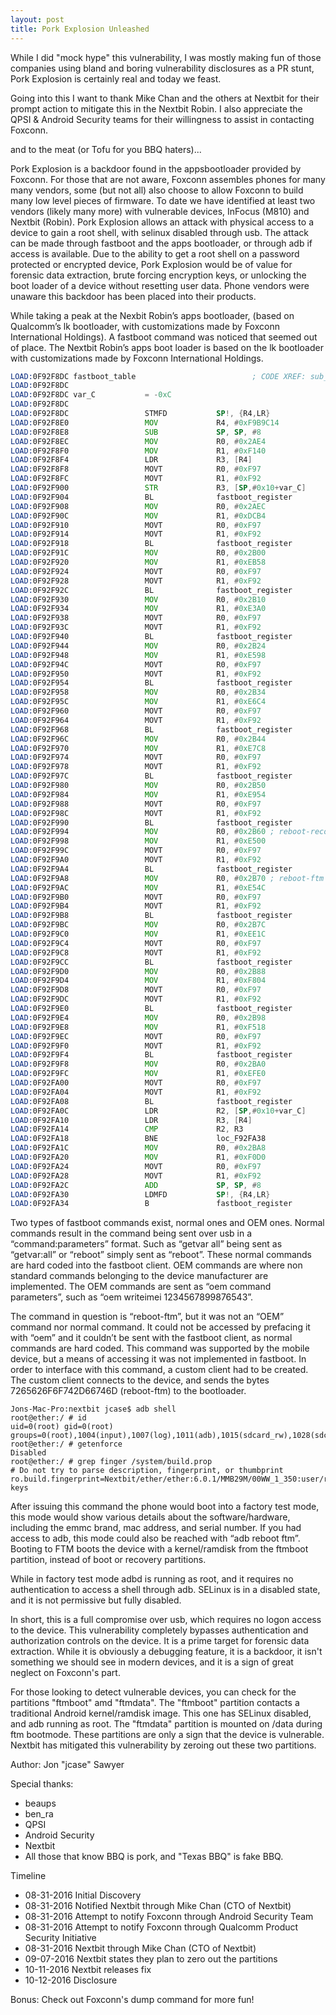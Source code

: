 ```yaml
---
layout: post
title: Pork Explosion Unleashed
---
```


While I did "mock hype" this vulnerability, I was mostly making fun of those companies using bland and boring vulnerability disclosures as a PR stunt, Pork Explosion is certainly real and today we feast.

Going into this I want to thank Mike Chan and the others at Nextbit for their prompt action to mitigate this in the Nextbit Robin. I also appreciate the QPSI & Android Security teams for their willingness to assist in contacting Foxconn.

and to the meat (or Tofu for you BBQ haters)...

Pork Explosion is a backdoor found in the appsbootloader provided by Foxconn. For those that are not aware, Foxconn assembles phones for many many vendors, some (but not all) also choose to allow Foxconn to build many low level pieces of firmware. To date we have identified at least two vendors (likely many more) with vulnerable devices, InFocus (M810) and Nextbit (Robin). Pork Explosion allows an attack with physical access to a device to gain a root shell, with selinux disabled through usb. The attack can be made through fastboot and the apps bootloader, or through adb if access is available. Due to the ability to get a root shell on a password protected or encrypted device, Pork Explosion would be of value for forensic data extraction, brute forcing encryption keys, or unlocking the boot loader of a device without resetting user data. Phone vendors were unaware this backdoor has been placed into their products.

While taking a peak at the Nexbit Robin’s apps bootloader, (based on Qualcomm’s lk bootloader, with customizations made by Foxconn International Holdings). A fastboot command was noticed that seemed out of place. The Nextbit Robin’s apps boot loader is based on the lk bootloader with customizations made by Foxconn International Holdings.

~~~ asm
LOAD:0F92F8DC fastboot_table                          ; CODE XREF: sub_F939888+174p
LOAD:0F92F8DC
LOAD:0F92F8DC var_C           = -0xC
LOAD:0F92F8DC
LOAD:0F92F8DC                 STMFD           SP!, {R4,LR}
LOAD:0F92F8E0                 MOV             R4, #0xF9B9C14
LOAD:0F92F8E8                 SUB             SP, SP, #8
LOAD:0F92F8EC                 MOV             R0, #0x2AE4
LOAD:0F92F8F0                 MOV             R1, #0xF140
LOAD:0F92F8F4                 LDR             R3, [R4]
LOAD:0F92F8F8                 MOVT            R0, #0xF97
LOAD:0F92F8FC                 MOVT            R1, #0xF92
LOAD:0F92F900                 STR             R3, [SP,#0x10+var_C]
LOAD:0F92F904                 BL              fastboot_register
LOAD:0F92F908                 MOV             R0, #0x2AEC
LOAD:0F92F90C                 MOV             R1, #0xDCB4
LOAD:0F92F910                 MOVT            R0, #0xF97
LOAD:0F92F914                 MOVT            R1, #0xF92
LOAD:0F92F918                 BL              fastboot_register
LOAD:0F92F91C                 MOV             R0, #0x2B00
LOAD:0F92F920                 MOV             R1, #0xEB58
LOAD:0F92F924                 MOVT            R0, #0xF97
LOAD:0F92F928                 MOVT            R1, #0xF92
LOAD:0F92F92C                 BL              fastboot_register
LOAD:0F92F930                 MOV             R0, #0x2B10
LOAD:0F92F934                 MOV             R1, #0xE3A0
LOAD:0F92F938                 MOVT            R0, #0xF97
LOAD:0F92F93C                 MOVT            R1, #0xF92
LOAD:0F92F940                 BL              fastboot_register
LOAD:0F92F944                 MOV             R0, #0x2B24
LOAD:0F92F948                 MOV             R1, #0xE598
LOAD:0F92F94C                 MOVT            R0, #0xF97
LOAD:0F92F950                 MOVT            R1, #0xF92
LOAD:0F92F954                 BL              fastboot_register
LOAD:0F92F958                 MOV             R0, #0x2B34
LOAD:0F92F95C                 MOV             R1, #0xE6C4
LOAD:0F92F960                 MOVT            R0, #0xF97
LOAD:0F92F964                 MOVT            R1, #0xF92
LOAD:0F92F968                 BL              fastboot_register
LOAD:0F92F96C                 MOV             R0, #0x2B44
LOAD:0F92F970                 MOV             R1, #0xE7C8
LOAD:0F92F974                 MOVT            R0, #0xF97
LOAD:0F92F978                 MOVT            R1, #0xF92
LOAD:0F92F97C                 BL              fastboot_register
LOAD:0F92F980                 MOV             R0, #0x2B50
LOAD:0F92F984                 MOV             R1, #0xE954
LOAD:0F92F988                 MOVT            R0, #0xF97
LOAD:0F92F98C                 MOVT            R1, #0xF92
LOAD:0F92F990                 BL              fastboot_register
LOAD:0F92F994                 MOV             R0, #0x2B60 ; reboot-recovery
LOAD:0F92F998                 MOV             R1, #0xE500
LOAD:0F92F99C                 MOVT            R0, #0xF97
LOAD:0F92F9A0                 MOVT            R1, #0xF92
LOAD:0F92F9A4                 BL              fastboot_register
LOAD:0F92F9A8                 MOV             R0, #0x2B70 ; reboot-ftm
LOAD:0F92F9AC                 MOV             R1, #0xE54C
LOAD:0F92F9B0                 MOVT            R0, #0xF97
LOAD:0F92F9B4                 MOVT            R1, #0xF92
LOAD:0F92F9B8                 BL              fastboot_register
LOAD:0F92F9BC                 MOV             R0, #0x2B7C
LOAD:0F92F9C0                 MOV             R1, #0xEE1C
LOAD:0F92F9C4                 MOVT            R0, #0xF97
LOAD:0F92F9C8                 MOVT            R1, #0xF92
LOAD:0F92F9CC                 BL              fastboot_register
LOAD:0F92F9D0                 MOV             R0, #0x2B88
LOAD:0F92F9D4                 MOV             R1, #0xF804
LOAD:0F92F9D8                 MOVT            R0, #0xF97
LOAD:0F92F9DC                 MOVT            R1, #0xF92
LOAD:0F92F9E0                 BL              fastboot_register
LOAD:0F92F9E4                 MOV             R0, #0x2B98
LOAD:0F92F9E8                 MOV             R1, #0xF518
LOAD:0F92F9EC                 MOVT            R0, #0xF97
LOAD:0F92F9F0                 MOVT            R1, #0xF92
LOAD:0F92F9F4                 BL              fastboot_register
LOAD:0F92F9F8                 MOV             R0, #0x2BA0
LOAD:0F92F9FC                 MOV             R1, #0xEFE0
LOAD:0F92FA00                 MOVT            R0, #0xF97
LOAD:0F92FA04                 MOVT            R1, #0xF92
LOAD:0F92FA08                 BL              fastboot_register
LOAD:0F92FA0C                 LDR             R2, [SP,#0x10+var_C]
LOAD:0F92FA10                 LDR             R3, [R4]
LOAD:0F92FA14                 CMP             R2, R3
LOAD:0F92FA18                 BNE             loc_F92FA38
LOAD:0F92FA1C                 MOV             R0, #0x2BA8
LOAD:0F92FA20                 MOV             R1, #0xF0D0
LOAD:0F92FA24                 MOVT            R0, #0xF97
LOAD:0F92FA28                 MOVT            R1, #0xF92
LOAD:0F92FA2C                 ADD             SP, SP, #8
LOAD:0F92FA30                 LDMFD           SP!, {R4,LR}
LOAD:0F92FA34                 B               fastboot_register
~~~

Two types of fastboot commands exist, normal ones and OEM ones. Normal commands result in the command being sent over usb in a “command:parameters” format. Such as “getvar all” being sent as “getvar:all” or “reboot” simply sent as “reboot”.  These normal commands are hard coded into the fastboot client. OEM commands are where non standard commands belonging to the device manufacturer are implemented. The OEM commands are sent as “oem command parameters”, such as “oem writeimei 1234567899876543”.

The command in question is “reboot-ftm”, but it was not an “OEM” command nor normal command. It could not be accessed by prefacing it with “oem” and it couldn’t be sent with the fastboot client, as normal commands are hard coded. This command was supported by the mobile device, but a means of accessing it was not implemented in fastboot. In order to interface with this command, a custom client had to be created. The custom client connects to the device, and sends the bytes 7265626F6F742D66746D (reboot-ftm) to the bootloader.

~~~
Jons-Mac-Pro:nextbit jcase$ adb shell
root@ether:/ # id
uid=0(root) gid=0(root) groups=0(root),1004(input),1007(log),1011(adb),1015(sdcard_rw),1028(sdcard_r),3001(net_bt_admin),3002(net_bt),3003(inet),3006(net_bw_stats)
root@ether:/ # getenforce                                                      
Disabled
root@ether:/ # grep finger /system/build.prop                                  
# Do not try to parse description, fingerprint, or thumbprint
ro.build.fingerprint=Nextbit/ether/ether:6.0.1/MMB29M/00WW_1_350:user/release-keys
~~~

After issuing this command the phone would boot into a factory test mode, this mode would show various details about the software/hardware, including the emmc brand, mac address, and serial number. If you had access to adb, this mode could also be reached with “adb reboot ftm”. Booting to FTM boots the device with a kernel/ramdisk from the ftmboot partition, instead of boot or recovery partitions.

While in factory test mode adbd is running as root, and it requires no authentication to access a shell through adb. SELinux is in a disabled state, and it is not permissive but fully disabled.

In short, this is a full compromise over usb, which requires no logon access to the device. This vulnerability completely bypasses authentication and authorization controls on the device. It is a prime target for forensic data extraction. While it is obviously a debugging feature, it is a backdoor, it isn't something we should see in modern devices, and it is a sign of great neglect on Foxconn's part.

For those looking to detect vulnerable devices, you can check for the partitions "ftmboot" amd "ftmdata". The "ftmboot" partition contacts a traditional Android kernel/ramdisk image. This one has SELinux disabled, and adb running as root. The "ftmdata" partition is mounted on /data during ftm bootmode. These partitions are only a sign that the device is vulnerable. Nextbit has mitigated this vulnerability by zeroing out these two partitions.

Author: Jon "jcase" Sawyer

Special thanks:
- beaups
- ben_ra
- QPSI
- Android Security
- Nextbit
- All those that know BBQ is pork, and "Texas BBQ" is fake BBQ.

Timeline
- 08-31-2016   Initial Discovery
- 08-31-2016   Notified Nextbit through Mike Chan (CTO of Nextbit)
- 08-31-2016   Attempt to notify Foxconn through Android Security Team
- 08-31-2016   Attempt to notify Foxconn through Qualcomm Product Security Initiative
- 08-31-2016   Nextbit through Mike Chan (CTO of Nextbit)
- 09-07-2016   Nextbit states they plan to zero out the partitions
- 10-11-2016   Nextbit releases fix
- 10-12-2016   Disclosure 


Bonus: Check out Foxconn's dump command for more fun!

